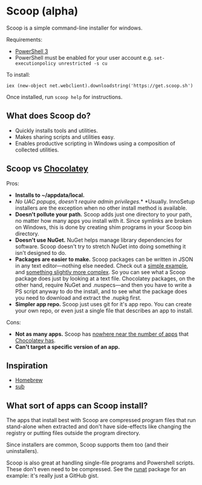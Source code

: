 Scoop (alpha)
=============

Scoop is a simple command-line installer for windows.

Requirements:

* [PowerShell 3](http://www.microsoft.com/en-us/download/details.aspx?id=34595)
* PowerShell must be enabled for your user account e.g. `set-executionpolicy unrestricted -s cu`

To install:

    iex (new-object net.webclient).downloadstring('https://get.scoop.sh')
    
Once installed, run `scoop help` for instructions.

What does Scoop do?
-------------------

* Quickly installs tools and utilities.
* Makes sharing scripts and utilities easy.
* Enables productive scripting in Windows using a composition of collected utilities.


Scoop vs [Chocolatey](http://chocolatey.org)
--------------------------------------------

Pros:

* **Installs to ~/appdata/local.**
* **No UAC popups, doesn't require admin privileges*.** *Usually. InnoSetup installers are the exception when no other install method is available.
* **Doesn't pollute your path.** Scoop adds just one directory to your path, no matter how many apps you install with it. Since symlinks are broken on Windows, this is done by creating shim programs in your Scoop bin directory.
* **Doesn't use NuGet.** NuGet helps manage library dependencies for software. Scoop doesn't try to stretch NuGet into doing something it isn't designed to do.
* **Packages are easier to make.** Scoop packages can be written in JSON in any text editor—nothing else needed. Check out a [simple example](https://github.com/lukesampson/scoop/blob/master/bucket/runat.json), and [something slightly more complex](https://github.com/lukesampson/scoop/blob/master/bucket/git.json). So you can see what a Scoop package does just by looking at a text file. Chocolatey packages, on the other hand, require NuGet and .nuspecs—and then you have to write a PS script anyway to do the install, and to see what the package does you need to download and extract the .nupkg first.
* **Simpler app repo.** Scoop just uses git for it's app repo. You can create your own repo, or even just a single file that describes an app to install.


Cons:
* **Not as many apps.** Scoop has [nowhere near the number of apps](https://github.com/lukesampson/scoop/tree/master/bucket) that [Chocolatey has](http://chocolatey.org/packages).
* **Can't target a specific version of an app.**


Inspiration
-----------

* [Homebrew](http://mxcl.github.io/homebrew/)
* [sub](https://github.com/37signals/sub#readme)

What sort of apps can Scoop install?
------------------------------------

The apps that install best with Scoop are compressed program files that run stand-alone when extracted and don't have side-effects like changing the registry or putting files outside the program directory.

Since installers are common, Scoop supports them too (and their uninstallers).

Scoop is also great at handling single-file programs and Powershell scripts. These don't even need to be compressed. See the [runat](https://github.com/lukesampson/scoop/blob/master/bucket/runat.json) package for an example: it's really just a GitHub gist.
